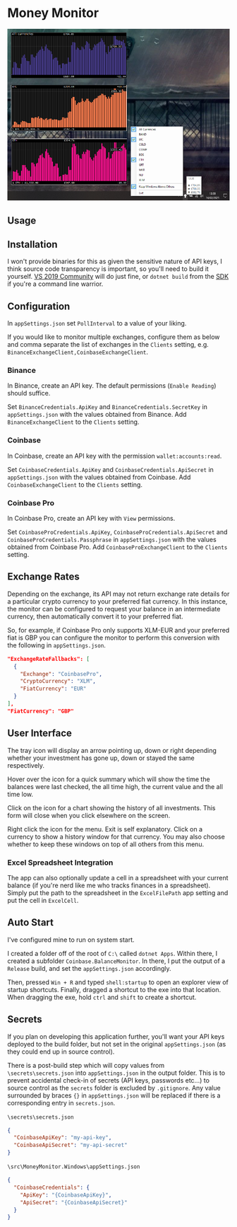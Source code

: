 # Money Monitor

![Tray screenshot](https://github.com/stevehjohn/MoneyMonitor/blob/master/assets/screenshot.png)

## Usage

## Installation

I won't provide binaries for this as given the sensitive nature of API keys, I think source code transparency is important, so you'll need to build it yourself. [VS 2019 Community](https://visualstudio.microsoft.com/vs/community/) will do just fine, or `dotnet build` from the [SDK](https://dotnet.microsoft.com/download) if you're a command line warrior.

## Configuration

In `appSettings.json` set `PollInterval` to a value of your liking.

If you would like to monitor multiple exchanges, configure them as below and comma separate the list of exchanges in the `Clients` setting, e.g. `BinanceExchangeClient,CoinbaseExchangeClient`.

### Binance

In Binance, create an API key. The default permissions (`Enable Reading`) should suffice.

Set `BinanceCredentials.ApiKey` and `BinanceCredentials.SecretKey` in `appSettings.json` with the values obtained from Binance. Add `BinanceExchangeClient` to the `Clients` setting.

### Coinbase

In Coinbase, create an API key with the permission `wallet:accounts:read`.

Set `CoinbaseCredentials.ApiKey` and `CoinbaseCredentials.ApiSecret` in `appSettings.json` with the values obtained from Coinbase. Add `CoinbaseExchangeClient` to the `Clients` setting.

### Coinbase Pro

In Coinbase Pro, create an API key with `View` permissions.

Set `CoinbaseProCredentials.ApiKey`, `CoinbaseProCredentials.ApiSecret` and `CoinbaseProCredentials.Passphrase` in `appSettings.json` with the values obtained from Coinbase Pro. Add `CoinbaseProExchangeClient` to the `Clients` setting.

## Exchange Rates

Depending on the exchange, its API may not return exchange rate details for a particular crypto currency to your preferred fiat currency. In this instance, the monitor can be configured to request your balance in an intermediate currency, then automatically convert it to your preferred fiat.

So, for example, if Coinbase Pro only supports XLM-EUR and your preferred fiat is GBP you can configure the monitor to perform this conversion with the following in `appSettings.json`.

``` json
"ExchangeRateFallbacks": [
  {
    "Exchange": "CoinbasePro",
    "CryptoCurrency": "XLM",
    "FiatCurrency": "EUR"
  }
],
"FiatCurrency": "GBP"
```

## User Interface

The tray icon will display an arrow pointing up, down or right depending whether your investment has gone up, down or stayed the same respectively.

Hover over the icon for a quick summary which will show the time the balances were last checked, the all time high, the current value and the all time low.

Click on the icon for a chart showing the history of all investments. This form will close when you click elsewhere on the screen.

Right click the icon for the menu. Exit is self explanatory. Click on a currency to show a history window for that currency. You may also choose whether to keep these windows on top of all others from this menu.

### Excel Spreadsheet Integration

The app can also optionally update a cell in a spreadsheet with your current balance (if you're nerd like me who tracks finances in a spreadsheet). Simply put the path to the spreadsheet in the `ExcelFilePath` app setting and put the cell in `ExcelCell`.

## Auto Start

I've configured mine to run on system start.

I created a folder off of the root of `C:\` called `dotnet Apps`. Within there, I created a subfolder `Coinbase.BalanceMonitor`. In there, I put the output of a `Release` build, and set the `appSettings.json` accordingly.

Then, pressed `Win + R` and typed `shell:startup` to open an explorer view of startup shortcuts. Finally, dragged a shortcut to the exe into that location. When dragging the exe, hold `ctrl` and `shift` to create a shortcut.

## Secrets

If you plan on developing this application further, you'll want your API keys deployed to the build folder, but not set in the original `appSettings.json` (as they could end up in source control).

There is a post-build step which will copy values from `\secrets\secrets.json` into `appSettings.json` in the output folder.
This is to prevent accidental check-in of secrets (API keys, passwords etc...) to source control as the `secrets` folder is excluded by `.gitignore`.
Any value surrounded by braces `{}` in `appSettings.json` will be replaced if there is a corresponding entry in `secrets.json`.

`\secrets\secrets.json`
``` json
{
  "CoinbaseApiKey": "my-api-key",
  "CoinbaseApiSecret": "my-api-secret"
}
```

`\src\MoneyMonitor.Windows\appSettings.json`
``` json
{
  "CoinbaseCredentials": {
    "ApiKey": "{CoinbaseApiKey}",
    "ApiSecret": "{CoinbaseApiSecret}"
  }
}
```